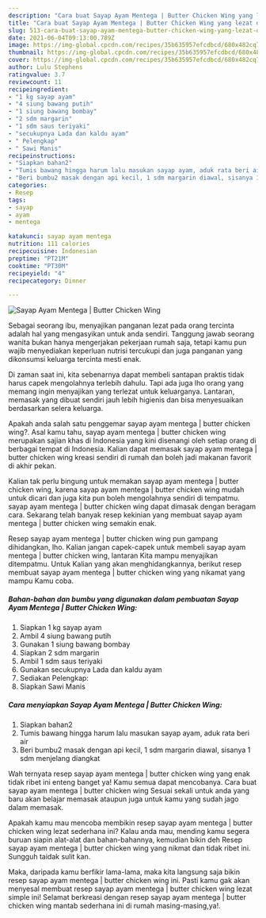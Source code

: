 ```yaml
---
description: "Cara buat Sayap Ayam Mentega | Butter Chicken Wing yang lezat dan Mudah Dibuat"
title: "Cara buat Sayap Ayam Mentega | Butter Chicken Wing yang lezat dan Mudah Dibuat"
slug: 513-cara-buat-sayap-ayam-mentega-butter-chicken-wing-yang-lezat-dan-mudah-dibuat
date: 2021-06-04T09:13:00.789Z
image: https://img-global.cpcdn.com/recipes/35b635957efcdbcd/680x482cq70/sayap-ayam-mentega-butter-chicken-wing-foto-resep-utama.jpg
thumbnail: https://img-global.cpcdn.com/recipes/35b635957efcdbcd/680x482cq70/sayap-ayam-mentega-butter-chicken-wing-foto-resep-utama.jpg
cover: https://img-global.cpcdn.com/recipes/35b635957efcdbcd/680x482cq70/sayap-ayam-mentega-butter-chicken-wing-foto-resep-utama.jpg
author: Lulu Stephens
ratingvalue: 3.7
reviewcount: 11
recipeingredient:
- "1 kg sayap ayam"
- "4 siung bawang putih"
- "1 siung bawang bombay"
- "2 sdm margarin"
- "1 sdm saus teriyaki"
- "secukupnya Lada dan kaldu ayam"
- " Pelengkap"
- " Sawi Manis"
recipeinstructions:
- "Siapkan bahan2"
- "Tumis bawang hingga harum lalu masukan sayap ayam, aduk rata beri air"
- "Beri bumbu2 masak dengan api kecil, 1 sdm margarin diawal, sisanya 1 sdm menjelang diangkat"
categories:
- Resep
tags:
- sayap
- ayam
- mentega

katakunci: sayap ayam mentega 
nutrition: 111 calories
recipecuisine: Indonesian
preptime: "PT21M"
cooktime: "PT30M"
recipeyield: "4"
recipecategory: Dinner

---
```



![Sayap Ayam Mentega | Butter Chicken Wing](https://img-global.cpcdn.com/recipes/35b635957efcdbcd/680x482cq70/sayap-ayam-mentega-butter-chicken-wing-foto-resep-utama.jpg)

Sebagai seorang ibu, menyajikan panganan lezat pada orang tercinta adalah hal yang mengasyikan untuk anda sendiri. Tanggung jawab seorang  wanita bukan hanya mengerjakan pekerjaan rumah saja, tetapi kamu pun wajib menyediakan keperluan nutrisi tercukupi dan juga panganan yang dikonsumsi keluarga tercinta mesti enak.

Di zaman  saat ini, kita sebenarnya dapat membeli santapan praktis tidak harus capek mengolahnya terlebih dahulu. Tapi ada juga lho orang yang memang ingin menyajikan yang terlezat untuk keluarganya. Lantaran, memasak yang dibuat sendiri jauh lebih higienis dan bisa menyesuaikan berdasarkan selera keluarga. 



Apakah anda salah satu penggemar sayap ayam mentega | butter chicken wing?. Asal kamu tahu, sayap ayam mentega | butter chicken wing merupakan sajian khas di Indonesia yang kini disenangi oleh setiap orang di berbagai tempat di Indonesia. Kalian dapat memasak sayap ayam mentega | butter chicken wing kreasi sendiri di rumah dan boleh jadi makanan favorit di akhir pekan.

Kalian tak perlu bingung untuk memakan sayap ayam mentega | butter chicken wing, karena sayap ayam mentega | butter chicken wing mudah untuk dicari dan juga kita pun boleh mengolahnya sendiri di tempatmu. sayap ayam mentega | butter chicken wing dapat dimasak dengan beragam cara. Sekarang telah banyak resep kekinian yang membuat sayap ayam mentega | butter chicken wing semakin enak.

Resep sayap ayam mentega | butter chicken wing pun gampang dihidangkan, lho. Kalian jangan capek-capek untuk membeli sayap ayam mentega | butter chicken wing, lantaran Kita mampu menyajikan ditempatmu. Untuk Kalian yang akan menghidangkannya, berikut resep membuat sayap ayam mentega | butter chicken wing yang nikamat yang mampu Kamu coba.

<!--inarticleads1-->

##### Bahan-bahan dan bumbu yang digunakan dalam pembuatan Sayap Ayam Mentega | Butter Chicken Wing:

1. Siapkan 1 kg sayap ayam
1. Ambil 4 siung bawang putih
1. Gunakan 1 siung bawang bombay
1. Siapkan 2 sdm margarin
1. Ambil 1 sdm saus teriyaki
1. Gunakan secukupnya Lada dan kaldu ayam
1. Sediakan  Pelengkap:
1. Siapkan  Sawi Manis




<!--inarticleads2-->

##### Cara menyiapkan Sayap Ayam Mentega | Butter Chicken Wing:

1. Siapkan bahan2
1. Tumis bawang hingga harum lalu masukan sayap ayam, aduk rata beri air
1. Beri bumbu2 masak dengan api kecil, 1 sdm margarin diawal, sisanya 1 sdm menjelang diangkat




Wah ternyata resep sayap ayam mentega | butter chicken wing yang enak tidak ribet ini enteng banget ya! Kamu semua dapat mencobanya. Cara buat sayap ayam mentega | butter chicken wing Sesuai sekali untuk anda yang baru akan belajar memasak ataupun juga untuk kamu yang sudah jago dalam memasak.

Apakah kamu mau mencoba membikin resep sayap ayam mentega | butter chicken wing lezat sederhana ini? Kalau anda mau, mending kamu segera buruan siapin alat-alat dan bahan-bahannya, kemudian bikin deh Resep sayap ayam mentega | butter chicken wing yang nikmat dan tidak ribet ini. Sungguh taidak sulit kan. 

Maka, daripada kamu berfikir lama-lama, maka kita langsung saja bikin resep sayap ayam mentega | butter chicken wing ini. Pasti kamu gak akan menyesal membuat resep sayap ayam mentega | butter chicken wing lezat simple ini! Selamat berkreasi dengan resep sayap ayam mentega | butter chicken wing mantab sederhana ini di rumah masing-masing,ya!.

